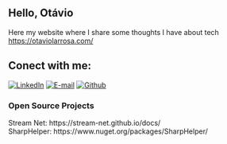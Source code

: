 ## Hello, Otávio

Here my website where I share some thoughts I have about tech https://otaviolarrosa.com/
<h2> Conect with me: </h2>
<div>

[![LinkedIn](https://img.shields.io/badge/LinkedIn-white?style=for-the-badge&logo=linkedin&logoColor=0E76A8)](https://www.linkedin.com/in/otaviolarrosa/) 
[![E-mail](https://img.shields.io/badge/-Email-000?style=for-the-badge&logo=microsoft-outlook&logoColor=007BFF)](mailto:otaviolarrosa@outlook.com) 
[![Github](https://img.shields.io/badge/GitHub-100000?style=for-the-badge&logo=github&logoColor=white)](https://github.com/otaviolarrosa)
</div>

<h3>Open Source Projects</h3>
Stream Net: https://stream-net.github.io/docs/
<br />
SharpHelper: https://www.nuget.org/packages/SharpHelper/
